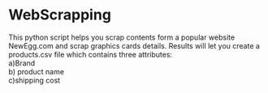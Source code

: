 # WebScrapping

This python script helps you scrap contents form a popular website NewEgg.com and scrap graphics cards details. 
Results will let you create a products.csv file which contains three attributes:  
a)Brand  
b) product name  
c)shipping cost
